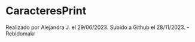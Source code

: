 # CaracteresPrint
Realizado por Alejandra J. el 29/06/2023. Subido a Github el 28/11/2023. -Rebldomakr
